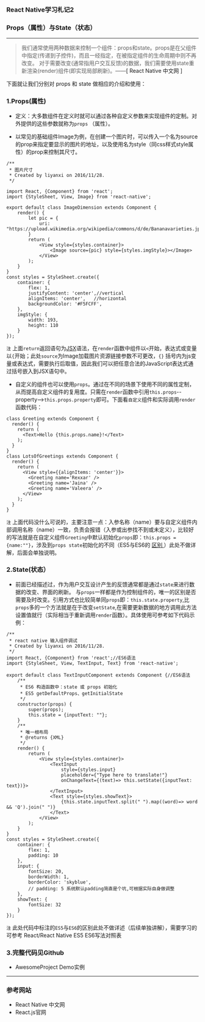 ### React Native学习札记2
### Props（属性）与State（状态）

----------------

>我们通常使用两种数据来控制一个组件：props和state。props是在父组件中指定(传递到子控件)，而且一经指定，在被指定组件的生命周期中则不再改变。 对于需要改变(通常指用户交互反馈)的数据，我们需要使用state重新渲染(render)组件(即实现局部刷新)。——<a href="http://reactnative.cn/docs/0.38/state.html#content" target="_blank" style="text-decoration:none;">[ React Native 中文网 ]</a>

下面就让我们分别对 props 和 state 做相应的介绍和使用：

### 1.Props(属性)
- 定义：大多数组件在定义时就可以通过各种自定义参数来实现组件的定制。对外提供的这些参数就称为`props` （属性）。

- 以常见的基础组件Image为例，在创建一个图片时，可以传入一个名为source的prop来指定要显示的图片的地址，以及使用名为style（同css样式style属性）的prop来控制其尺寸。

```
/**
 * 图片尺寸
 * Created by liyanxi on 2016/11/28.
 */

import React, {Component} from 'react';
import {StyleSheet, View, Image} from 'react-native';

export default class ImageDimension extends Component {
    render() {
        let pic = {
            uri: "https://upload.wikimedia.org/wikipedia/commons/d/de/Bananavarieties.jpg"
        }
        return (
            <View style={styles.container}>
                <Image source={pic} style={styles.imgStyle}></Image>
            </View>
        );
    }
}
const styles = StyleSheet.create({
    container: {
        flex: 1,
        justifyContent: 'center',//vertical
        alignItems: 'center',   //horizontal
        backgroundColor: '#F5FCFF',
    },
    imgStyle: {
        width: 193,
        height: 110
    }
});
```

`注` 上面`return`返回语句为[JSX](http://reactjs.cn/react/docs/jsx-in-depth.html)语法，在`render`函数中组件以`<`开始，表达式或变量以`{`开始；此处`source`为Image加载图片资源链接参数不可更改，`{}` 括号内为js变量或表达式，需要执行后取值，因此我们可以把任意合法的JavaScript表达式通过括号嵌入到JSX语句中。

- 自定义的组件也可以使用`props`。通过在不同的场景下使用不同的属性定制，从而提高自定义组件的复用度。只需在`render`函数中引用`this.props`--property-->`this.props.property`即可。下面看`自定义`组件和实际调用`render`函数代码：

```
class Greeting extends Component {
  render() {
    return (
      <Text>Hello {this.props.name}!</Text>
    );
  }
}
class LotsOfGreetings extends Component {
  render() {
    return (
      <View style={{alignItems: 'center'}}>
        <Greeting name='Rexxar' />
        <Greeting name='Jaina' />
        <Greeting name='Valeera' />
      </View>
    );
  }
}
```
`注` 上面代码没什么可说的，主要注意一点：入参名称（name）要与自定义组件内部调用名称（name）一致，负责会报错（入参或出参找不到或未定义），比较好的写法就是在自定义组件`Greeting`中默认初始化`props`即：`this.props = {name:""}`，涉及到`props state`初始化的不同（ES5与ES6的 [区别 ]("http://bbs.reactnative.cn/topic/15/react-react-native-%E7%9A%84es5-es6%E5%86%99%E6%B3%95%E5%AF%B9%E7%85%A7%E8%A1%A8")）此处不做详解，后面会单独说明。

### 2.State(状态）
- 前面已经描述过，作为用户交互设计产生的反馈通常都是通过`state`来进行数据的改变、界面的刷新。
与`props`一样都是作为控制组件的，唯一的区别是否需要及时改变。引用方式也比较简单同`props`即：`this.state.property`,比`props`多的一个方法就是在于改变`setState`,在需要更新数据的地方调用此方法设置值就行（实际相当于重新调用`render`函数）。具体使用可参考如下代码示例：

```
/**
 * react native 输入组件调试
 * Created by liyanxi on 2016/11/28.
 */
import React, {Component} from 'react';//ES6语法
import {StyleSheet, View, TextInput, Text} from 'react-native';

export default class TextInputComponent extends Component {//ES6语法
    /**
     * ES6 构造函数中：state 或 props 初始化
     * ES5 getDefaultProps、getInitialState
     */
    constructor(props) {
        super(props);
        this.state = {inputText: ""};
    }
    /**
     * 唯一根布局
     * @returns {XML}
     */
    render() {
        return (
            <View style={styles.container}>
                <TextInput
                    style={styles.input}
                    placeholder={"Type here to translate!"}
                    onChangeText={(text)=> this.setState({inputText: text})}>
                </TextInput>
                <Text style={styles.showText}>
                    {this.state.inputText.split(" ").map((word)=> word && 'Q').join(" ")}
                </Text>
            </View>
        );
    }
}
const styles = StyleSheet.create({
    container: {
        flex: 1,
        padding: 10
    },
    input: {
        fontSize: 20,
        borderWidth: 1,
        borderColor: 'skyblue',
        // padding: 5 系统默认padding简直是个坑,可根据实际自身做调整
    },
    showText: {
        fontSize: 32
    }
});
```
`注` 此处代码中标注的`ES5`与`ES6`的区别此处不做详述（后续单独讲解），需要学习的可参考 <a href="http://bbs.reactnative.cn/topic/15/react-react-native-%E7%9A%84es5-es6%E5%86%99%E6%B3%95%E5%AF%B9%E7%85%A7%E8%A1%A8" target="_blank" style="text-decoration:none;">React/React Native ES5 ES6写法对照表</a>
### 3.完整代码见Github
- <a href="https://github.com/liyanxi/AwesomeProject" target="_blank" style="text-decoration:none;"> AwesomeProject Demo实例 </a>

------------------

### 参考网站
- <a href="http://reactnative.cn/" target="_blank" style="text-decoration:none;">React Native 中文网</a>
- <a href="http://reactjs.cn/react/docs/displaying-data.html" target="_blank" style="text-decoration:none;">React.js官网</a>






